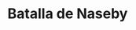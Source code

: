 ﻿---
title: "Batalla de Naseby"
permalink: periodes_792.html
layout: periode
dataInici: 1645-06-14
sidebar: periodes
pares:
  - id: 522
    title: "Primera Guerra Civil Inglesa"
    dataInici: "(1642)"
    dataFi: "(1646)"

fills:
jocsPrincipals:
jocsEscenaris:
jocsEpoca:
  - title: "This Accursed Civil War"
    bggId: 3408
    escenari: "Naseby"
    dataInici: 
    dataFi: 

  - title: "Musket & Pike"
    bggId: 11514
    escenari: "Naseby"
    dataInici: 
    dataFi: 

  - title: "Royalists & Roundheads"
    bggId: 9233
    escenari: "Naseby"
    dataInici: 
    dataFi: 

jocsEpocaEscenaris:
---
